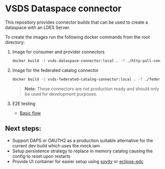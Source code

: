 # VSDS Dataspace connector

This repository provides connector builds that can be used to create a dataspace with an LDES Server.

To create the images run the following docker commands from the root directory:

1. Image for consumer and provider connectors
    ```bash
    docker build -t vsds-dataspace-connector:local . -f ./http-pull-connector/Dockerfile
    ```

2. Image for the federated catalog connector
    ```bash
    docker build -t vsds-federated-catalog-connector:local . -f ./federated-catalog-connector/Dockerfile
    ```

   > **Note**: These connectors are not production ready and should only be used for development purposes.

3. E2E testing
   - [Basic flow](https://github.com/Informatievlaanderen/VSDS-LDES-E2E-testing/tree/feat/add-connectors-e2e/tests/034.dataspace-connector-consumer-and-provider)

## Next steps:

- Support DAPS or OAUTH2 as a production suitable alternative for the current dev build which uses the mock.iam
- Setup persistence strategy to replace in memory catalog causing the config to reset upon restarts
- Provide UI container for easier setup using [sovity](https://github.com/sovity/edc-ui/tree/v2.0.0) or [eclipse-edc](https://github.com/eclipse-edc/DataDashboard)
